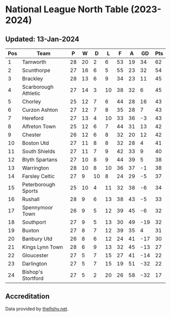 # National League North Table (2023-2024)
## Updated: 13-Jan-2024

| Pos | Team | P | W | D | L | F | A | GD | Pts |
| --- | --- | --- | --- | --- | --- | --- | --- | --- | --- |
| 1 | Tamworth | 28 | 20 | 2 | 6 | 53 | 19 | 34 | 62 |
| 2 | Scunthorpe | 27 | 16 | 6 | 5 | 55 | 23 | 32 | 54 |
| 3 | Brackley | 28 | 13 | 6 | 9 | 34 | 23 | 11 | 45 |
| 4 | Scarborough Athletic | 27 | 14 | 3 | 10 | 38 | 32 | 6 | 45 |
| 5 | Chorley | 25 | 12 | 7 | 6 | 44 | 28 | 16 | 43 |
| 6 | Curzon Ashton | 27 | 12 | 7 | 8 | 35 | 28 | 7 | 43 |
| 7 | Hereford | 27 | 13 | 4 | 10 | 33 | 36 | -3 | 43 |
| 8 | Alfreton Town | 25 | 12 | 6 | 7 | 44 | 31 | 13 | 42 |
| 9 | Chester | 26 | 12 | 6 | 8 | 32 | 20 | 12 | 42 |
| 10 | Boston Utd | 27 | 11 | 8 | 8 | 32 | 28 | 4 | 41 |
| 11 | South Shields | 27 | 11 | 7 | 9 | 42 | 33 | 9 | 40 |
| 12 | Blyth Spartans | 27 | 10 | 8 | 9 | 44 | 39 | 5 | 38 |
| 13 | Warrington | 28 | 10 | 8 | 10 | 36 | 37 | -1 | 38 |
| 14 | Farsley Celtic | 27 | 9 | 10 | 8 | 24 | 29 | -5 | 37 |
| 15 | Peterborough Sports | 25 | 10 | 4 | 11 | 32 | 38 | -6 | 34 |
| 16 | Rushall | 28 | 9 | 6 | 13 | 38 | 43 | -5 | 33 |
| 17 | Spennymoor Town | 26 | 9 | 5 | 12 | 39 | 45 | -6 | 32 |
| 18 | Southport | 27 | 9 | 5 | 13 | 30 | 49 | -19 | 32 |
| 19 | Buxton | 27 | 8 | 7 | 12 | 39 | 35 | 4 | 31 |
| 20 | Banbury Utd | 26 | 8 | 6 | 12 | 24 | 41 | -17 | 30 |
| 21 | Kings Lynn Town | 28 | 6 | 9 | 13 | 32 | 45 | -13 | 27 |
| 22 | Gloucester | 27 | 5 | 7 | 15 | 27 | 41 | -14 | 22 |
| 23 | Darlington | 27 | 5 | 7 | 15 | 19 | 51 | -32 | 22 |
| 24 | Bishop's Stortford | 27 | 5 | 2 | 20 | 26 | 58 | -32 | 17 |

## Accreditation 

Data provided by [thefishy.net](https://www.thefishy.net/).